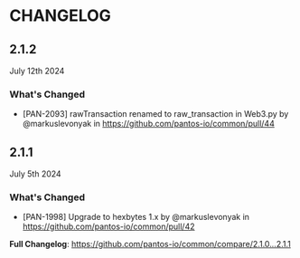 # CHANGELOG

## 2.1.2

July 12th 2024

### What's Changed
* [PAN-2093] rawTransaction renamed to raw_transaction in Web3.py by @markuslevonyak in https://github.com/pantos-io/common/pull/44


## 2.1.1

July 5th 2024

### What's Changed
* [PAN-1998] Upgrade to hexbytes 1.x by @markuslevonyak in https://github.com/pantos-io/common/pull/42


**Full Changelog**: https://github.com/pantos-io/common/compare/2.1.0...2.1.1